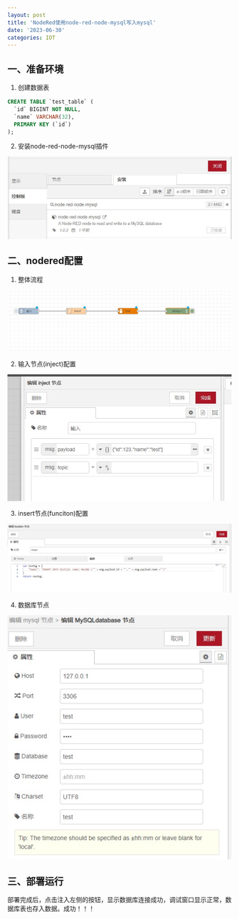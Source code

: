 ```yaml
---
layout: post
title: 'NodeRed使用node-red-node-mysql写入mysql'
date: '2023-06-30'
categories: IOT
---
```


## 一、准备环境

1. 创建数据表

``` sql
CREATE TABLE `test_table` (  
  `id` BIGINT NOT NULL,
  `name` VARCHAR(32),
  PRIMARY KEY (`id`) 
);
```

2. 安装node-red-node-mysql插件

![](/image/2023-06-30-1-1.jpg)

## 二、nodered配置

1. 整体流程

![](/image/2023-06-30-1-2.jpg)

2. 输入节点(inject)配置

![](/image/2023-06-30-1-3.jpg)

3. insert节点(funciton)配置

![](/image/2023-06-30-1-4.jpg)

4. 数据库节点

![](/image/2023-06-30-1-5.jpg)

## 三、部署运行

部署完成后，点击注入左侧的按钮，显示数据库连接成功，调试窗口显示正常，数据库表也存入数据。成功！！！